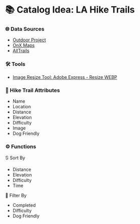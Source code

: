 # 📚 Catalog Idea: LA Hike Trails

### 🌐 Data Sources

- [Outdoor Project](https://www.outdoorproject.com/)
- [OnX Maps](https://www.onxmaps.com/)
- [AllTrails](https://www.alltrails.com/)

### 🛠 Tools

- [Image Resize Tool: Adobe Express - Resize WEBP](https://www.adobe.com/express/feature/image/resize)

### 📝 Hike Trail Attributes

- Name
- Location
- Distance
- Elevation
- Difficulty
- Image
- Dog Friendly

### ⚙️ Functions

🔃 Sort By

- Distance
- Elevation
- Difficulty
- Time

🔎 Filter By

- Completed
- Difficulty
- Dog Friendly
